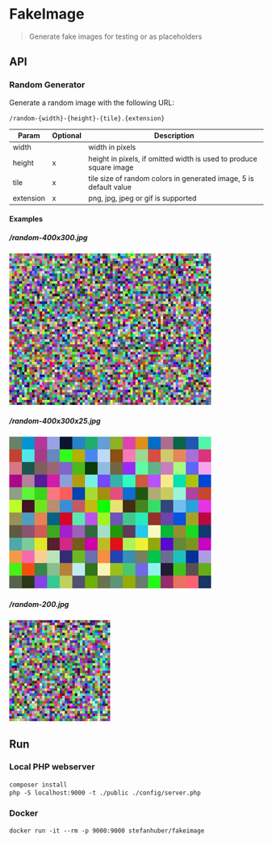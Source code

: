 # FakeImage

> Generate fake images for testing or as placeholders

## API

### Random Generator

Generate a random image with the following URL:

```
/random-{width}-{height}-{tile}.{extension}
```

| Param | Optional | Description |
| --- | --- | --- |
| width | | width in pixels |
| height | x | height in pixels, if omitted width is used to produce square image |
| tile | x | tile size of random colors in generated image, 5 is default value |
| extension | x | png, jpg, jpeg or gif is supported |

#### Examples

##### /random-400x300.jpg

![/random-400x300.jpg](./docs/random-400x300.jpg)

##### /random-400x300x25.jpg

![/random-400x300x25.jpg](./docs/random-400x300x25.jpg)

##### /random-200.jpg

![/random-400x300.jpg](./docs/random-200.jpg)

## Run

### Local PHP webserver

```
composer install
php -S localhost:9000 -t ./public ./config/server.php
```

### Docker

```
docker run -it --rm -p 9000:9000 stefanhuber/fakeimage
```